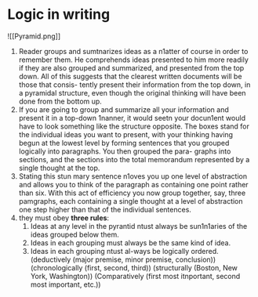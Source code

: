 # Logic in writing
![[Pyramid.png]]

1. Reader groups and sumtnarizes ideas as a n1atter of
course in order to remember them. He comprehends ideas presented to him more
readily if they are also grouped and summarized, and presented from the top down.
All of this suggests that the clearest written documents will be those that consis-
tently present their information from the top down, in a pyramidal structure, even
though the original thinking will have been done from the bottom up.
2. If you are going to group and summarize all your information and
present it in a top-down 1nanner, it would seetn your docun1ent would have to look
something like the structure opposite. The boxes stand for the individual ideas you
want to present, with your thinking having begun at the lowest level by forming
sentences that you grouped logically into paragraphs. You then grouped the para-
graphs into sections, and the sections into the total memorandum represented by
a single thought at the top.
3. Stating this stun mary sentence n1oves you up one level of abstraction and allows you
to think of the paragraph as containing one point rather than six. With this act of
efficiency you now group together, say, three pamgraphs, each containing a single
thought at a level of abstraction one step higher than that of the individual sentences.
4. they must obey **three rules**:
	1. Ideas at any level in the pyrantid ntust always be sun1n1aries
of the ideas grouped below them.
	2.  Ideas in each grouping must always be the same kind of idea.
	3. Ideas in each grouping ntust al-ways be logically ordered.
	   (deductively (major premise, minor premise, conclusion))
	   (chronologically (first, second, third))
	   (structurally (Boston, New York, Washington))
	   (Comparatively (first most itnportant, second most important, etc.))